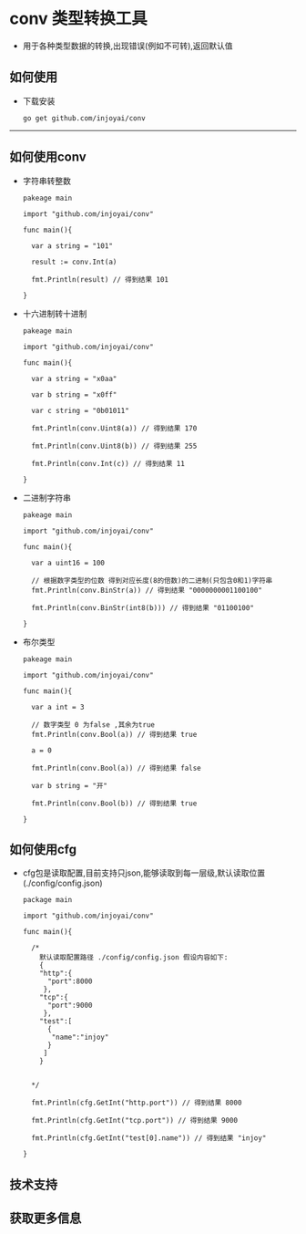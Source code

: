 # conv 类型转换工具

- 用于各种类型数据的转换,出现错误(例如不可转),返回默认值



## 如何使用

- 下载安装

      go get github.com/injoyai/conv

---

## 如何使用conv

- 字符串转整数

      pakeage main

      import "github.com/injoyai/conv"

      func main(){
        
        var a string = "101"
    
        result := conv.Int(a)

        fmt.Println(result) // 得到结果 101

      }




- 十六进制转十进制

      pakeage main

      import "github.com/injoyai/conv"

      func main(){
        
        var a string = "x0aa"

        var b string = "x0ff"

        var c string = "0b01011"

        fmt.Println(conv.Uint8(a)) // 得到结果 170

        fmt.Println(conv.Uint8(b)) // 得到结果 255

        fmt.Println(conv.Int(c)) // 得到结果 11

      }



- 二进制字符串

      pakeage main

      import "github.com/injoyai/conv"

      func main(){
        
        var a uint16 = 100

        // 根据数字类型的位数 得到对应长度(8的倍数)的二进制(只包含0和1)字符串
        fmt.Println(conv.BinStr(a)) // 得到结果 "0000000001100100"

        fmt.Println(conv.BinStr(int8(b))) // 得到结果 "01100100"

      }

- 布尔类型

      pakeage main

      import "github.com/injoyai/conv"

      func main(){
        
        var a int = 3
      
        // 数字类型 0 为false ,其余为true
        fmt.Println(conv.Bool(a)) // 得到结果 true

        a = 0

        fmt.Println(conv.Bool(a)) // 得到结果 false

        var b string = "开"

		fmt.Println(conv.Bool(b)) // 得到结果 true

      }


## 如何使用cfg

- cfg包是读取配置,目前支持只json,能够读取到每一层级,默认读取位置(./config/config.json)

      package main

      import "github.com/injoyai/conv"

      func main(){

        /*
          默认读取配置路径 ./config/config.json 假设内容如下:
          {
          "http":{
            "port":8000
           },
          "tcp":{
            "port":9000
           },
          "test":[
            {
             "name":"injoy"
            }
           ]
          }


        */
       
        fmt.Println(cfg.GetInt("http.port")) // 得到结果 8000

        fmt.Println(cfg.GetInt("tcp.port")) // 得到结果 9000

        fmt.Println(cfg.GetInt("test[0].name")) // 得到结果 "injoy"

      }


## 技术支持



## 获取更多信息



